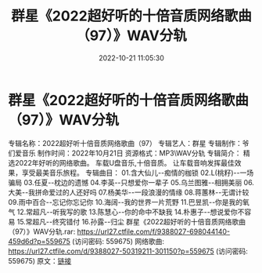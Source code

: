 ﻿---
title: 群星《2022超好听的十倍音质网络歌曲（97）》WAV分轨
date: 2022-10-21 11:05:30
categories: WAV车载音乐、镜像
tags: 华语中文
---
# 群星《2022超好听的十倍音质网络歌曲（97）》WAV分轨

专辑名称：2022超好听十倍音质网络歌曲（97）
专辑艺人：群星
专辑制作：爷们爱音乐
制作时间：2022年10月21日
资源格式：MP3\WAV分轨
专辑简介：
精选2022年好听的网络歌曲。
车载U盘音乐,十倍音质。
让车载音响发挥最佳效果，享受最美音乐旅程。
专辑曲目：
01.含大仙儿--痴情的枷锁
02.L(桃籽)--一场骗局
03.任夏--枕边的遗憾
04.李英--只想爱你一辈子
05.乌兰图雅--相拥美丽
06.大美--我拼命爱过的人还好吗
07.杨美华--一段浪漫的情缘
08.蒋蕙林--无谓计较
09.雨中百合--忘记你忘记你
10.海阔--我的世界一片荒野
11.巴昱凯--你是我的氧气
12.常超凡--听我写的歌
13.陈慧心--你的命中不缺我
14.朴惠子--想说爱你不容易
15.常超凡--终究错付
16.孙露--归尘
群星《2022超好听的十倍音质网络歌曲（97）》WAV分轨.rar: https://url27.ctfile.com/f/9388027-698044140-459d6d?p=559675
(访问密码: 559675)
网络歌曲: https://url27.ctfile.com/d/9388027-50319211-301150?p=559675
(访问密码: 559675)
原文：[链接](https://blog.sina.com.cn/s/blog_1647c7e7601030zye.html)
